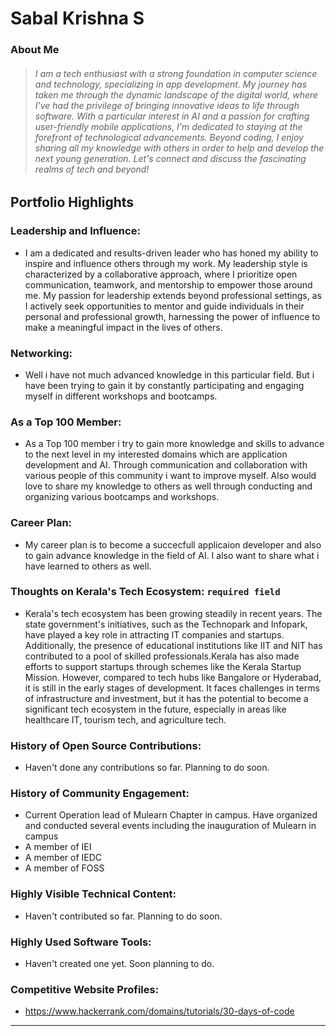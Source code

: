 # Sabal Krishna S

### About Me

> ###### I am a tech enthusiast with a strong foundation in computer science and technology, specializing in app development. My journey has taken me through the dynamic landscape of the digital world, where I've had the privilege of bringing innovative ideas to life through software. With a particular interest in AI and a passion for crafting user-friendly mobile applications, I'm dedicated to staying at the forefront of technological advancements. Beyond coding, I enjoy sharing all my knowledge with others in order to help and develop the next young generation. Let's connect and discuss the fascinating realms of tech and beyond!


## Portfolio Highlights



### Leadership and Influence: 

- I am a dedicated and results-driven leader who has honed my ability to inspire and influence others through my work. My leadership style is characterized by a collaborative approach, where I prioritize open communication, teamwork, and mentorship to empower those around me. My passion for leadership extends beyond professional settings, as I actively seek opportunities to mentor and guide individuals in their personal and professional growth, harnessing the power of influence to make a meaningful impact in the lives of others.

### Networking: 

- Well i have not much advanced knowledge in this particular field. But i have been trying to gain it by constantly participating and engaging myself in different workshops and bootcamps.

### As a Top 100 Member: 

-  As a Top 100 member i try to gain more knowledge and skills to advance to the next level in my interested domains which are application development and AI. Through communication and collaboration with various people of this community i want to improve myself. Also would love to share my knowledge to others as well through conducting and organizing various bootcamps and workshops.

### Career Plan: 

-  My career plan is to become a succecfull applicaion developer and also to gain advance knowledge in the field of AI. I also want to share what i have learned to others as well.

### Thoughts on Kerala's Tech Ecosystem: `required field`

-  Kerala's tech ecosystem has been growing steadily in recent years. The state government's initiatives, such as the Technopark and Infopark, have played a key role in attracting IT companies and startups. Additionally, the presence of educational institutions like IIT and NIT has contributed to a pool of skilled professionals.Kerala has also made efforts to support startups through schemes like the Kerala Startup Mission. However, compared to tech hubs like Bangalore or Hyderabad, it is still in the early stages of development. It faces challenges in terms of infrastructure and investment, but it has the potential to become a significant tech ecosystem in the future, especially in areas like healthcare IT, tourism tech, and agriculture tech.

### History of Open Source Contributions:

-  Haven't done any contributions so far. Planning to do soon.

### History of Community Engagement:

-  Current Operation lead of Mulearn Chapter in campus. Have organized and conducted several events including the inauguration of Mulearn in campus
-  A member of IEI
-  A member of IEDC
-  A member of FOSS

### Highly Visible Technical Content:

-  Haven't contributed so far. Planning to do soon.

### Highly Used Software Tools:

-  Haven't created one yet. Soon planning to do.

### Competitive Website Profiles:

- https://www.hackerrank.com/domains/tutorials/30-days-of-code

---
